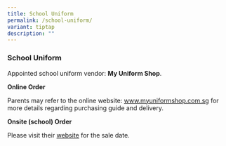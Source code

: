 ```yaml
---
title: School Uniform
permalink: /school-uniform/
variant: tiptap
description: ""
---
```

<h3>School Uniform</h3>
<p>Appointed school uniform vendor: <strong>My Uniform Shop</strong>.</p>
<p><strong>Online Order</strong>
</p>
<p>Parents may refer to the online website: <a href="https://www.myuniformshop.com.sg/" rel="noopener noreferrer nofollow" target="_blank"><u>www.myuniformshop.com.sg</u></a> for
more details regarding purchasing guide and delivery.</p>
<p><strong>Onsite (school) Order</strong>
</p>
<p>Please visit their <a href="https://www.myuniformshop.com.sg/ckps-booking" rel="noopener noreferrer nofollow" target="_blank"><u>website</u></a> for
the sale date.</p>